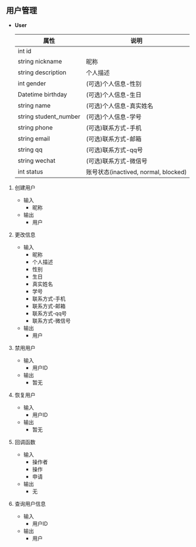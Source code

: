 ## 用户管理
- **User**

   |属性|说明|
   |---|---|
   |int id | |
   |string nickname | 昵称 |
   |string description | 个人描述 |
   |int gender | (可选)个人信息-性别 |
   |Datetime birthday | (可选)个人信息-生日 |
   |string name | (可选)个人信息-真实姓名 |
   |string student_number | (可选)个人信息-学号 |
   |string phone | (可选)联系方式-手机 |
   |string email | (可选)联系方式-邮箱 |
   |string qq | (可选)联系方式-qq号 |
   |string wechat | (可选)联系方式-微信号 |
   |int status | 账号状态(inactived, normal, blocked) |

1. 创建用户
    - 输入
        - 昵称
    - 输出
        - 用户

2. 更改信息
    - 输入
        - 昵称
        - 个人描述
        - 性别
        - 生日
        - 真实姓名
        - 学号
        - 联系方式-手机
        - 联系方式-邮箱
        - 联系方式-qq号
        - 联系方式-微信号
    - 输出
        - 用户

3. 禁用用户
    - 输入
        - 用户ID
    - 输出
        - 暂无

4. 恢复用户
    - 输入
        - 用户ID
    - 输出
        - 暂无

5. 回调函数
    - 输入
        - 操作者
        - 操作
        - 申请
    - 输出
        - 无

6. 查询用户信息
    - 输入
        - 用户ID
    - 输出
        - 用户